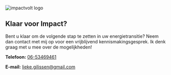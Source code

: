 ![impactvolt logo](/images/impactvolt_logo.png)

## Klaar voor Impact?

Bent u klaar om de volgende stap te zetten in uw energietransitie? Neem dan contact met mij op voor een vrijblijvend kennismakingsgesprek. Ik denk graag met u mee over de mogelijkheden!

**Telefoon:** [06-53469461](tel:0653469461)

**E-mail:** [lieke.gilissen@gmail.com](mailto:lieke.gilissen@gmail.com)